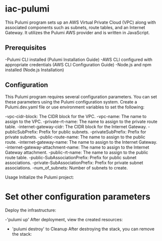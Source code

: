 # iac-pulumi

This Pulumi program sets up an AWS Virtual Private Cloud (VPC) along with associated components such as subnets, route tables, and an Internet Gateway. It utilizes the Pulumi AWS provider and is written in JavaScript.

## Prerequisites

-Pulumi CLI installed (Pulumi Installation Guide)
-AWS CLI configured with appropriate credentials (AWS CLI Configuration Guide)
-Node.js and npm installed (Node.js Installation)

## Configuration

This Pulumi program requires several configuration parameters. You can set these parameters using the Pulumi configuration system. Create a Pulumi.dev.yaml file or use environment variables to set the following:

-vpc-cidr-block: The CIDR block for the VPC.
-vpc-name: The name to assign to the VPC.
-private-rt-name: The name to assign to the private route table.
-internet-gateway-cidr: The CIDR block for the Internet Gateway.
-publicSubPrefix: Prefix for public subnets.
-privateSubPrefix: Prefix for private subnets.
-public-route-name: The name to assign to the public route.
-internet-gateway-name: The name to assign to the Internet Gateway.
-internet-gateway-attachment-name: The name to assign to the Internet Gateway attachment.
-public-rt-name: The name to assign to the public route table.
-public-SubAssociationPrefix: Prefix for public subnet associations.
-private-SubAssociationPrefix: Prefix for private subnet associations.
-num_of_subnets: Number of subnets to create.

Usage
Initialize the Pulumi project:

# Set other configuration parameters

Deploy the infrastructure:

-'pulumi up'
After deployment, view the created resources:

- 'pulumi destroy' to Cleanup
  After destroying the stack, you can remove the stack:
